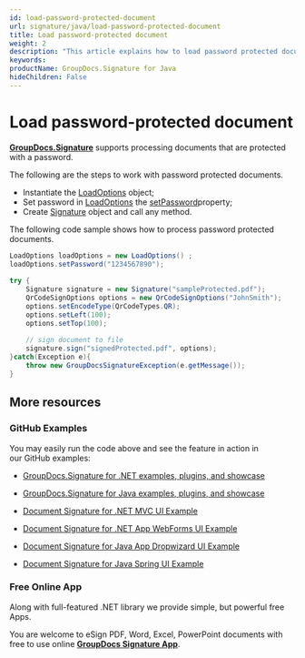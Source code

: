 ```yaml
---
id: load-password-protected-document
url: signature/java/load-password-protected-document
title: Load password-protected document
weight: 2
description: "This article explains how to load password protected document with GroupDocs.Signature API."
keywords: 
productName: GroupDocs.Signature for Java
hideChildren: False
---
```

# Load password-protected document

[**GroupDocs.Signature**](https://products.groupdocs.com/signature/java) supports processing documents that are protected with a password.

The following are the steps to work with password protected documents.

*   Instantiate the [LoadOptions](https://apireference.groupdocs.com/java/signature/com.groupdocs.signature.options.loadoptions/LoadOptions) object;
*   Set password in [LoadOptions](https://apireference.groupdocs.com/java/signature/com.groupdocs.signature.options.loadoptions/LoadOptions) the [setPassword](https://apireference.groupdocs.com/java/signature/com.groupdocs.signature.options.loadoptions/LoadOptions#setPassword(java.lang.String))property;
*   Create [Signature](https://apireference.groupdocs.com/java/signature/com.groupdocs.signature/Signature) object and call any method.

The following code sample shows how to process password protected documents.

```csharp
LoadOptions loadOptions = new LoadOptions() ;  
loadOptions.setPassword("1234567890");       
 
try {
    Signature signature = new Signature("sampleProtected.pdf");
    QrCodeSignOptions options = new QrCodeSignOptions("JohnSmith");
    options.setEncodeType(QrCodeTypes.QR);
    options.setLeft(100);
    options.setTop(100);   
 
    // sign document to file
    signature.sign("signedProtected.pdf", options);
}catch(Exception e){
    throw new GroupDocsSignatureException(e.getMessage());
}
```

## More resources

### GitHub Examples 

You may easily run the code above and see the feature in action in our GitHub examples:

*   [GroupDocs.Signature for .NET examples, plugins, and showcase](https://github.com/groupdocs-signature/GroupDocs.Signature-for-.NET)
    
*   [GroupDocs.Signature for Java examples, plugins, and showcase](https://github.com/groupdocs-signature/GroupDocs.Signature-for-Java)
    
*   [Document Signature for .NET MVC UI Example](https://github.com/groupdocs-signature/GroupDocs.Signature-for-.NET-MVC) 
    
*   [Document Signature for .NET App WebForms UI Example](https://github.com/groupdocs-signature/GroupDocs.Signature-for-.NET-WebForms)
    
*   [Document Signature for Java App Dropwizard UI Example](https://github.com/groupdocs-signature/GroupDocs.Signature-for-Java-Dropwizard)
    
*   [Document Signature for Java Spring UI Example](https://github.com/groupdocs-signature/GroupDocs.Signature-for-Java-Spring)
    

### Free Online App 

Along with full-featured .NET library we provide simple, but powerful free Apps.

You are welcome to eSign PDF, Word, Excel, PowerPoint documents with free to use online **[GroupDocs Signature App](https://products.groupdocs.app/signature)**.
